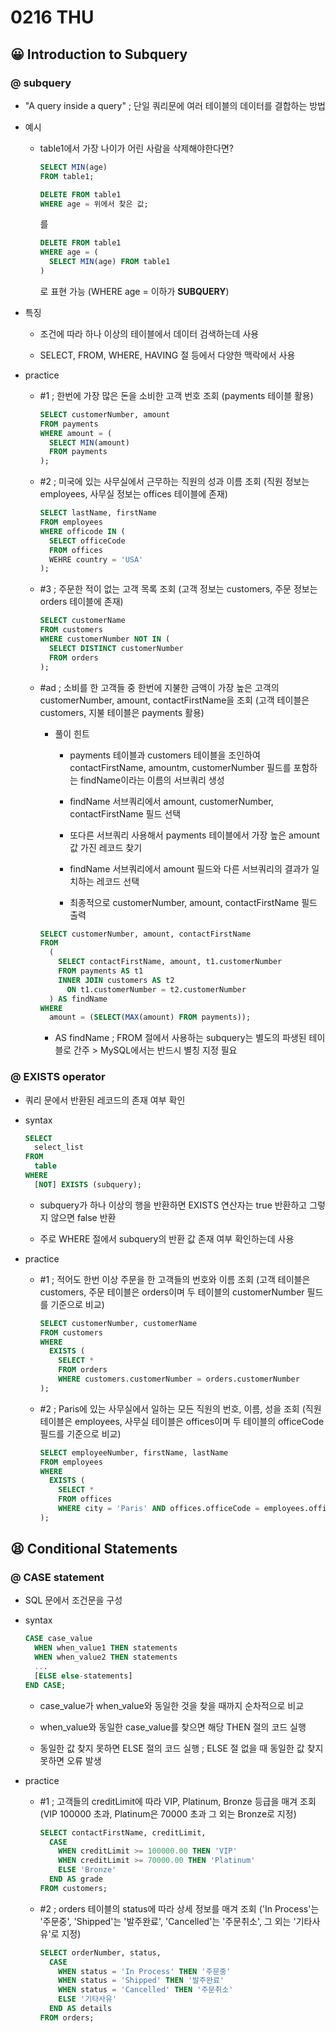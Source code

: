 # 0216 THU

## 😀 Introduction to Subquery

### @ subquery

- "A query inside a query" ; 단일 쿼리문에 여러 테이블의 데이터를 결합하는 방법

- 예시

  - table1에서 가장 나이가 어린 사람을 삭제해야한다면?

    ```sql
    SELECT MIN(age)
    FROM table1;
    
    DELETE FROM table1
    WHERE age = 위에서 찾은 값;
    ```
    를
    ```sql
    DELETE FROM table1
    WHERE age = (
      SELECT MIN(age) FROM table1
    )
    ```
    로 표현 가능 (WHERE age = 이하가 **SUBQUERY**)

- 특징

  - 조건에 따라 하나 이상의 테이블에서 데이터 검색하는데 사용

  - SELECT, FROM, WHERE, HAVING 절 등에서 다양한 맥락에서 사용

- practice

  - #1 ; 한번에 가장 많은 돈을 소비한 고객 번호 조회 (payments 테이블 활용)

    ```sql
    SELECT customerNumber, amount
    FROM payments
    WHERE amount = (
      SELECT MIN(amount)
      FROM payments
    );
    ```

  - #2 ; 미국에 있는 사무실에서 근무하는 직원의 성과 이름 조회 (직원 정보는 employees, 사무실 정보는 offices 테이블에 존재)

    ```sql
    SELECT lastName, firstName
    FROM employees
    WHERE officode IN (
      SELECT officeCode
      FROM offices
      WEHRE country = 'USA'
    );
    ```

  - #3 ; 주문한 적이 없는 고객 목록 조회 (고객 정보는 customers, 주문 정보는 orders 테이블에 존재)

    ```sql
    SELECT customerName
    FROM customers
    WHERE customerNumber NOT IN (
      SELECT DISTINCT customerNumber
      FROM orders
    );
    ```
  
  - #ad ; 소비를 한 고객들 중 한번에 지불한 금액이 가장 높은 고객의 customerNumber, amount, contactFirstName을 조회 (고객 테이블은 customers, 지불 테이블은 payments 활용)

    - 풀이 힌트 

      - payments 테이블과 customers 테이블을 조인하여 contactFirstName, amountm, customerNumber 필드를 포함하는 findName이라는 이름의 서브쿼리 생성

      - findName 서브쿼리에서 amount, customerNumber, contactFirstName 필드 선택

      - 또다른 서브쿼리 사용해서 payments 테이블에서 가장 높은 amount 값 가진 레코드 찾기

      - findName 서브쿼리에서 amount 필드와 다른 서브쿼리의 결과가 일치하는 레코드 선택

      - 최종적으로 customerNumber, amount, contactFirstName 필드 출력
    
    ```sql
    SELECT customerNumber, amount, contactFirstName
    FROM
      (
        SELECT contactFirstName, amount, t1.customerNumber
        FROM payments AS t1
        INNER JOIN customers AS t2
          ON t1.customerNumber = t2.customerNumber
      ) AS findName
    WHERE
      amount = (SELECT(MAX(amount) FROM payments));
    ```

      - AS findName ; FROM 절에서 사용하는 subquery는 별도의 파생된 테이블로 간주 > MySQL에서는 반드시 별칭 지정 필요

### @ EXISTS operator

- 쿼리 문에서 반환된 레코드의 존재 여부 확인

- syntax

  ```sql
  SELECT
    select_list
  FROM
    table
  WHERE
    [NOT] EXISTS (subquery);
  ```
  
    - subquery가 하나 이상의 행을 반환하면 EXISTS 연산자는 true 반환하고 그렇지 않으면 false 반환

    - 주로 WHERE 절에서 subquery의 반환 값 존재 여부 확인하는데 사용

- practice

  - #1 ; 적어도 한번 이상 주문을 한 고객들의 번호와 이름 조회 (고객 테이블은 customers, 주문 테이블은 orders이며 두 테이블의 customerNumber 필드를 기준으로 비교)

    ```sql
    SELECT customerNumber, customerName
    FROM customers
    WHERE
      EXISTS (
        SELECT * 
        FROM orders
        WHERE customers.customerNumber = orders.customerNumber
    );
    ```
  
  - #2 ; Paris에 있는 사무실에서 일하는 모든 직원의 번호, 이름, 성을 조회 (직원 테이블은 employees, 사무실 테이블은 offices이며 두 테이블의 officeCode 필드를 기준으로 비교)

    ```sql
    SELECT employeeNumber, firstName, lastName
    FROM employees
    WHERE
      EXISTS (
        SELECT *
        FROM offices
        WHERE city = 'Paris' AND offices.officeCode = employees.officeCode
    );
    ```

## 😫 Conditional Statements

### @ CASE statement

- SQL 문에서 조건문을 구성

- syntax

  ```sql
  CASE case_value
    WHEN when_value1 THEN statements
    WHEN when_value2 THEN statements
    ...
    [ELSE else-statements]
  END CASE;
  ```

    - case_value가 when_value와 동일한 것을 찾을 때까지 순차적으로 비교

    - when_value와 동일한 case_value를 찾으면 해당 THEN 절의 코드 실행

    - 동일한 값 찾지 못하면 ELSE 절의 코드 실행 ; ELSE 절 없을 때 동일한 값 찾지 못하면 오류 발생

- practice

  - #1 ; 고객들의 creditLimit에 따라 VIP, Platinum, Bronze 등급을 매겨 조회 (VIP 100000 초과, Platinum은 70000 초과 그 외는 Bronze로 지정)

    ```sql
    SELECT contactFirstName, creditLimit,
      CASE
        WHEN creditLimit >= 100000.00 THEN 'VIP'
        WHEN creditLimit >= 70000.00 THEN 'Platinum'
        ELSE 'Bronze'
      END AS grade
    FROM customers;
    ```
  
  - #2 ; orders 테이블의 status에 따라 상세 정보를 매겨 조회 ('In Process'는 '주문중', 'Shipped'는 '발주완료', 'Cancelled'는 '주문취소', 그 외는 '기타사유'로 지정)

    ```sql
    SELECT orderNumber, status,
      CASE
        WHEN status = 'In Process' THEN '주문중'
        WHEN status = 'Shipped' THEN '발주완료'
        WHEN status = 'Cancelled' THEN '주문취소'
        ELSE '기타사유'
      END AS details
    FROM orders;
    ```
    